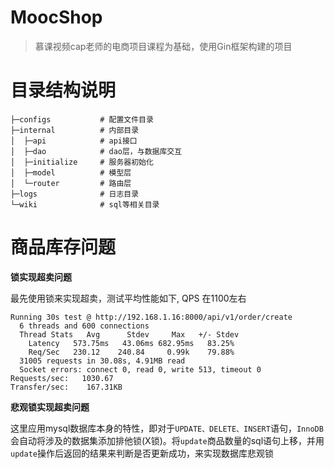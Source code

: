 # MoocShop
> 慕课视频cap老师的电商项目课程为基础，使用Gin框架构建的项目


# 目录结构说明
```
├─configs           # 配置文件目录
├─internal          # 内部目录
│  ├─api            # api接口
│  ├─dao            # dao层，与数据库交互
│  ├─initialize     # 服务器初始化
│  ├─model          # 模型层
│  └─router         # 路由层
├─logs              # 日志目录
└─wiki              # sql等相关目录
```


# 商品库存问题
**锁实现超卖问题**

最先使用锁来实现超卖，测试平均性能如下, QPS 在1100左右
```
Running 30s test @ http://192.168.1.16:8000/api/v1/order/create
  6 threads and 600 connections
  Thread Stats   Avg      Stdev     Max   +/- Stdev
    Latency   573.75ms   43.06ms 682.95ms   83.25%
    Req/Sec   230.12    240.84     0.99k    79.88%
  31005 requests in 30.08s, 4.91MB read
  Socket errors: connect 0, read 0, write 513, timeout 0
Requests/sec:   1030.67
Transfer/sec:    167.31KB
```

**悲观锁实现超卖问题**

这里应用mysql数据库本身的特性，即对于`UPDATE、DELETE、INSERT`语句，`InnoDB`会自动将涉及的数据集添加排他锁(X锁)。将`update`商品数量的sql语句上移，并用`update`操作后返回的结果来判断是否更新成功，来实现数据库悲观锁


